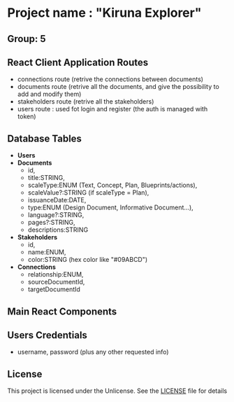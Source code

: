 # Project name : "Kiruna Explorer"

## Group: 5

## React Client Application Routes

- connections route (retrive the connections between documents)
- documents route (retrive all the documents, and give the possibility to add and modify them)
- stakeholders route (retrive all the stakeholders)
- users route : used fot login and register (the auth is managed with token)

## Database Tables

- **Users**
- **Documents**
  - id,
  - title:STRING,
  - scaleType:ENUM (Text, Concept, Plan, Blueprints/actions),
  - scaleValue?:STRING (if scaleType = Plan),
  - issuanceDate:DATE,
  - type:ENUM (Design Document, Informative Document...),
  - language?:STRING,
  - pages?:STRING,
  - descriptions:STRING
- **Stakeholders**
  - id,
  - name:ENUM,
  - color:STRING (hex color like "#09ABCD")
- **Connections**
  - relationship:ENUM,
  - sourceDocumentId,
  - targetDocumentId

## Main React Components

## Users Credentials

- username, password (plus any other requested info)

## License

This project is licensed under the Unlicense. See the [LICENSE](./LICENSE) file for details
